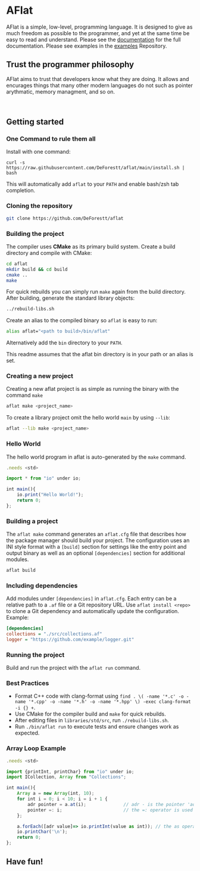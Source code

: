 # AFlat
AFlat is a simple, low-level, programming language.  It is designed to give as much freedom as possible to the programmer, and yet at the same time be easy to read and understand. Please see the [documentation](Docs.md) for the full documentation.  Please see examples in the [examples](https://github.com/DeForestt/aflat-chess.git) Repository.
<br>

## Trust the programmer philosophy
AFlat aims to trust that developers know what they are doing.  It allows and encurages things that many other modern languages do not such as pointer arythmatic, memory managment, and so on.

<br>

## Getting started

### One Command to rule them all
Install with one command: 
```
curl -s https://raw.githubusercontent.com/DeForestt/aflat/main/install.sh | bash
```
This will automatically add `aflat` to your `PATH` and enable bash/zsh tab completion.

### Cloning the repository
```bash
git clone https://github.com/DeForestt/aflat
```

### Building the project
The compiler uses **CMake** as its primary build system. Create a build directory and compile with CMake:
```bash
cd aflat
mkdir build && cd build
cmake ..
make
```
For quick rebuilds you can simply run `make` again from the build directory.
After building, generate the standard library objects:
```bash
../rebuild-libs.sh
```
Create an alias to the compiled binary so `aflat` is easy to run:
```bash
alias aflat="<path to build>/bin/aflat"
```
Alternatively add the `bin` directory to your `PATH`.

This readme assumes that the aflat bin directory is in your path or an alias is set.

### Creating a new project
Creating a new aflat project is as simple as running the binary with the command `make`
```bash
aflat make <project_name>
```
To create a library project omit the hello world `main` by using `--lib`:
```bash
aflat --lib make <project_name>
```

### Hello World
The hello world program in aflat is auto-generated by the `make` command.
```js
.needs <std>

import * from "io" under io;

int main(){
    io.print("Hello World!");
    return 0;
};
```

### Building a project
The `aflat make` command generates an `aflat.cfg` file that describes how the
package manager should build your project. The configuration uses an INI style
format with a `[build]` section for settings like the entry point and output
binary as well as an optional `[dependencies]` section for additional modules.
```bash
aflat build
```

### Including dependencies
Add modules under `[dependencies]` in `aflat.cfg`. Each entry can be a relative
path to a `.af` file or a Git repository URL. Use `aflat install <repo>` to clone
a Git dependency and automatically update the configuration. Example:

```ini
[dependencies]
collections = "./src/collections.af"
logger = "https://github.com/example/logger.git"
```

### Running the project
Build and run the project with the `aflat run` command.

### Best Practices
* Format C++ code with clang-format using
  `find . \( -name '*.c' -o -name '*.cpp' -o -name '*.h' -o -name '*.hpp' \) -exec clang-format -i {} +`.
* Use CMake for the compiler build and `make` for quick rebuilds.
* After editing files in `libraries/std/src`, run `./rebuild-libs.sh`.
* Run `./bin/aflat run` to execute tests and ensure changes work as expected.

### Array Loop Example
```js
.needs <std>

import {printInt, printChar} from "io" under io;
import ICollection, Array from "Collections";

int main(){
    Array a = new Array(int, 10);
    for int i = 0; i < 10; i = i + 1 {
        adr pointer = a.at(i);              // adr - is the pointer 'address' key word
        pointer =: i;                       // the =: operator is used to load a value to a pointer
    };

    a.forEach([adr value]=> io.printInt(value as int)); // the as operator is used to assume the type of a pointer
	io.printChar('\n');
    return 0;
};
```

## Have fun!
